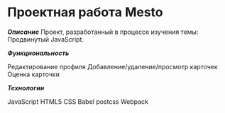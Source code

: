 # Проектная работа Mesto

***Описание*** 
Проект, разработанный в процессе изучения темы: Продвинутый JavaScript.

***Функциональность***

Редактирование профиля
Добавление/удаление/просмотр карточек
Оценка карточки

***Технологии***

JavaScript
HTML5
CSS
Babel
postcss
Webpack
